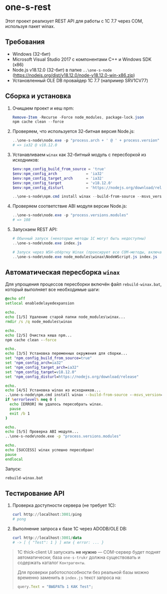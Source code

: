 # one-s-rest

Этот проект реализует REST API для работы с 1С 7.7 через COM, используя пакет winax.

## Требования

- Windows (32-бит)
- Microsoft Visual Studio 2017 с компонентами C++ и Windows SDK (x86)
- Node.js v18.12.0 (32-бит) в папке `..\one-s-node` (https://nodejs.org/dist/v18.12.0/node-v18.12.0-win-x86.zip)
- Установленный OLE DB провайдер 1С 7.7 (например SRV1CV77)

## Сборка и установка

1. Очищаем проект и кеш npm:
   ```powershell
   Remove-Item -Recurse -Force node_modules, package-lock.json
   npm cache clean --force
   ```

2. Проверяем, что используется 32-битная версия Node.js:
   ```powershell
   ..\one-s-node\node.exe -p "process.arch + ' @ ' + process.version"
   # => ia32 @ v18.12.0
   ```

3. Устанавливаем `winax` как 32-битный модуль с пересборкой из исходников:
   ```powershell
   $env:npm_config_build_from_source = 'true'
   $env:npm_config_arch             = 'ia32'
   $env:npm_config_target_arch      = 'ia32'
   $env:npm_config_target           = 'v18.12.0'
   $env:npm_config_disturl          = 'https://nodejs.org/download/release'

   ..\one-s-node\npm.cmd install winax --build-from-source --msvs_version=2017 --force
   ```

4. Проверяем соответствие ABI модуля версии Node.js:
   ```powershell
   ..\one-s-node\node.exe -p "process.versions.modules"
   # => 108
   ```

5. Запускаем REST API:
   ```powershell
   # Обычный запуск (некоторые методы 1С могут быть недоступны)
   ..\one-s-node\node.exe index.js

   # Запуск через WSH-обёртку Winax (проксирует все COM-методы, включая Connect):
   ..\one-s-node\node.exe node_modules\winax\NodeWScript.js index.js
   ```

## Автоматическая пересборка `winax`

Для упрощения процессов пересборки включён файл `rebuild-winax.bat`, который выполняет все необходимые шаги:

```bat
@echo off
setlocal enabledelayedexpansion

echo.
echo [1/5] Удаление старой папки node_modules\winax...
rmdir /s /q node_modules\winax

echo.
echo [2/5] Очистка кеша npm...
npm cache clean --force

echo.
echo [3/5] Установка переменных окружения для сборки...
set "npm_config_build_from_source=true"
set "npm_config_arch=ia32"
set "npm_config_target_arch=ia32"
set "npm_config_target=v18.12.0"
set "npm_config_disturl=https://nodejs.org/download/release"

echo.
echo [4/5] Установка winax из исходников...
..\one-s-node\npm.cmd install winax --build-from-source --msvs_version=2017 --force
if %errorlevel% neq 0 (
  echo [ERROR] Не удалось пересобрать winax.
  pause
  exit /b 1
)

echo.
echo [5/5] Проверка ABI модуля...
..\one-s-node\node.exe -p "process.versions.modules"

echo.
echo [SUCCESS] winax успешно пересобран!
pause
endlocal
```

Запуск:
```bat
rebuild-winax.bat
```

## Тестирование API

1. Проверка доступности сервера (не требует 1С):
   ```powershell
   curl http://localhost:3001/ping
   # pong
   ```

2. Выполнение запроса к базе 1С через ADODB/OLE DB:
    ```powershell
    curl http://localhost:3001/data
    # -> [ { "Test": 1 } ] или { error: ... }
    ```

> 1С thick-client UI запускать **не нужно** — COM-сервер будет поднят автоматически;
> база `one-s-trukr` должна существовать и содержать каталог `Контрагенты`.
>
> Для проверки работоспособности без реальной базы можно временно заменить
> в `index.js` текст запроса на:
> ```js
> query.Text = "ВЫБРАТЬ 1 КАК Test";
> ```
